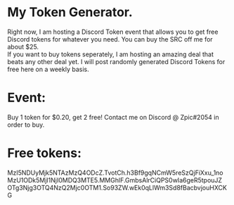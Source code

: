 # My Token Generator.

Right now, I am hosting a Discord Token event that allows you to get free Discord tokens for whatever you need.  You can buy the SRC off me for about $25.  
If you want to buy tokens seperately, I am hosting an amazing deal that beats any other deal yet.  I will post randomly generated Discord Tokens for free here on a weekly basis.

# Event:
  Buy 1 token for $0.20, get 2 free!
  Contact me on Discord @ Zpic#2054 in order to buy.

# Free tokens:
  MzI5NDUyMjk5NTAzMzQ4ODcZ.TvotCh.h3Bf9gqNCmW5reSzQjFiXxu_1no
  MzU1ODk5MjI1NjI0MDQ3MTE5.MMGhlF.GmbsAlrCiQPS0wIa6geR5tpouJZ
  OTg3Njg3OTQ4NzQ2Mjc0OTM1.So93ZW.wEk0qLlWm3Sd8fBacbvjouHXCKG
